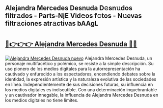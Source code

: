 ## Alejandra Mercedes Desnuda D𝚎sn𝚞dos filtr𝚊dos - Parts-NjE Vid𝚎os f𝚘tos - N𝚞evas filtr𝚊ciones atr𝚊ctivas bAAgL

# <h2><a href="http://mbdqtk.tromn.icu/?c=Alejandra+Mercedes+Desnuda">🔗👉👉👉 Alejandra Mercedes Desnuda 🔗🔗</a></h2>

[![Alejandra Mercedes Desnuda nuevo](https://i.imgur.com/pEAQMta.gif)](http://mbdqtk.tromn.icu/?c=Alejandra+Mercedes+Desnuda)
Alejandra Mercedes Desnuda, un personaje multifacético y polémico, se resiste a la simple descripción. Su uso pionero de los medios digitales para la autorrepresentación ha cautivado y enfurecido a los espectadores, encendiendo debates sobre la identidad, la expresión artística y la naturaleza evolutiva de las sociedades en línea. Independientemente de sus decisiones futuras, su influencia en los medios digitales es indiscutible. Con una determinación inquebrantable y un cautivador innegable, la influencia de Alejandra Mercedes Desnuda en los medios digitales no tiene límites.
